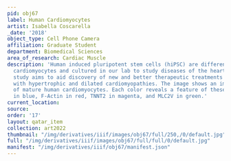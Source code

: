 ```yaml
---
pid: obj67
label: Human Cardiomyocytes
artist: Isabella Coscarella
_date: '2018'
object_type: Cell Phone Camera
affiliation: Graduate Student
department: Biomedical Sciences
area_of_research: Cardiac Muscle
description: 'Human induced pluripotent stem cells (hiPSC) are differentiated into
  cardiomyocytes and cultured in our lab to study diseases of the heart muscle. Our
  study aims to aid discovery of new and better therapeutic treatments for patients
  with hypertrophic and dilated cardiomyopathies. The image shows an immunocytochemistry
  of mature human cardiomyocytes. Each color reveals a feature of these cells: DNA
  in blue, F-Actin in red, TNNT2 in magenta, and MLC2V in green.'
current_location: 
source: 
order: '17'
layout: qatar_item
collection: art2022
thumbnail: "/img/derivatives/iiif/images/obj67/full/250,/0/default.jpg"
full: "/img/derivatives/iiif/images/obj67/full/full/0/default.jpg"
manifest: "/img/derivatives/iiif/obj67/manifest.json"
---
```

